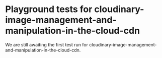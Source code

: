 # Playground tests for cloudinary-image-management-and-manipulation-in-the-cloud-cdn
We are still awaiting the first test run for cloudinary-image-management-and-manipulation-in-the-cloud-cdn.
